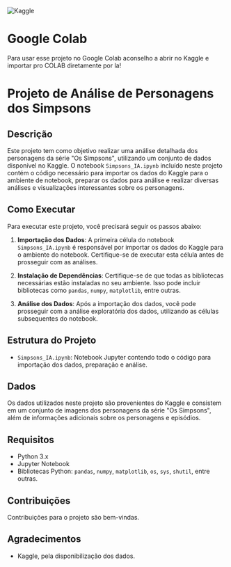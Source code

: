 <a href="https://www.kaggle.com/code/thiagocosta10/the-simpson-s-cnn-638bc4?scriptVersionId=186590802" target="_blank"><img align="left" alt="Kaggle" title="Open in Kaggle" src="https://kaggle.com/static/images/open-in-kaggle.svg"></a>
<br>
# Google Colab
Para usar esse projeto no Google Colab aconselho a abrir no Kaggle e importar pro COLAB diretamente por la!

# Projeto de Análise de Personagens dos Simpsons

## Descrição
Este projeto tem como objetivo realizar uma análise detalhada dos personagens da série "Os Simpsons", utilizando um conjunto de dados disponível no Kaggle. O notebook `Simpsons_IA.ipynb` incluído neste projeto contém o código necessário para importar os dados do Kaggle para o ambiente de notebook, preparar os dados para análise e realizar diversas análises e visualizações interessantes sobre os personagens.

## Como Executar
Para executar este projeto, você precisará seguir os passos abaixo:

1. **Importação dos Dados**: A primeira célula do notebook `Simpsons_IA.ipynb` é responsável por importar os dados do Kaggle para o ambiente do notebook. Certifique-se de executar esta célula antes de prosseguir com as análises.

2. **Instalação de Dependências**: Certifique-se de que todas as bibliotecas necessárias estão instaladas no seu ambiente. Isso pode incluir bibliotecas como `pandas`, `numpy`, `matplotlib`, entre outras.

3. **Análise dos Dados**: Após a importação dos dados, você pode prosseguir com a análise exploratória dos dados, utilizando as células subsequentes do notebook.

## Estrutura do Projeto
- `Simpsons_IA.ipynb`: Notebook Jupyter contendo todo o código para importação dos dados, preparação e análise.

## Dados
Os dados utilizados neste projeto são provenientes do Kaggle e consistem em um conjunto de imagens dos personagens da série "Os Simpsons", além de informações adicionais sobre os personagens e episódios.

## Requisitos
- Python 3.x
- Jupyter Notebook
- Bibliotecas Python: `pandas`, `numpy`, `matplotlib`, `os`, `sys`, `shutil`, entre outras.

## Contribuições
Contribuições para o projeto são bem-vindas.

## Agradecimentos
- Kaggle, pela disponibilização dos dados.
